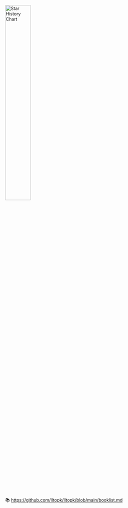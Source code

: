 <picture>
  <img
    alt="Star History Chart"
    src="https://api.star-history.com/svg?repos=lltopk/data-desensitization,lltopk/feignx-plugin,lltopk/clear-unused-images-in-markdowns&type=Date&theme=dark"
    style="width: 40%; height: 40%;"
  />
</picture>

📚 https://github.com/lltopk/lltopk/blob/main/booklist.md
